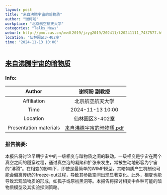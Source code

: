 ```yaml
---
layout: post
title: "来自沸腾宇宙的暗物质"
author: "谢柯盼"
workplace: "北京航空航天大学"
categories: "Talks_News"
weburl: http://pmo.cas.cn/xwdt2019/jzyg2019/202411/t20241111_7437577.html
location: "仙林园区3-402室"
time: "2024-11-13 10:00"
---
```


## [来自沸腾宇宙的暗物质](https://pmo.cas.cn/xwdt2019/jzyg2019/202411/t20241111_7437577.html)

### Info:


|Author  | 谢柯盼 副教授|
|:--:|:--:|
|Affiliation|北京航空航天大学|
|Time    | 2024-11-13 10:00 |
|Location| 仙林园区3-402室 |
|Presentation materials|[来自沸腾宇宙的暗物质.pdf](https://pan.cstcloud.cn/web/view_iframe.html?fid=1596400689217551&shareId=rAHwQENNR7A)|


### 报告摘要:
本报告将讨论早期宇宙中的一级相变与暗物质之间的联动。一级相变是宇宙在两个真空之间的隧穿过程，通过真空泡的凝聚和扩张来发生，常被生动地形容为宇宙的“沸腾”。在相变的影响下，即使是最简单的WIMP模型，其暗物质产生机制也可能会偏离传统的freeze-out过程，导致其参数空间出现显著变化。此外，相变也能导致宏观暗物质的形成，如孤子或原初黑洞等。本报告将探讨相变中各种可能的暗物质模型及其实验探测策略。
